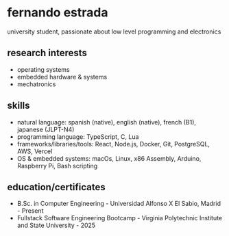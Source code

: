 # fernando estrada

university student, passionate about low level programming and electronics

## research interests

 - operating systems
 - embedded hardware & systems
 - mechatronics

## skills

 - natural language: spanish (native), english (native), french (B1), japanese (JLPT-N4)
 - programming language: TypeScript, C, Lua
 - frameworks/libraries/tools: React, Node.js, Docker, Git, PostgreSQL, AWS, Vercel
 - OS & embedded systems: macOs, Linux, x86 Assembly, Arduino, Raspberry Pi, Bash scripting

## education/certificates

 - B.Sc. in Computer Engineering - Universidad Alfonso X El Sabio, Madrid - Present
 - Fullstack Software Engineering Bootcamp - Virginia Polytechnic Institute and State University - 2025
